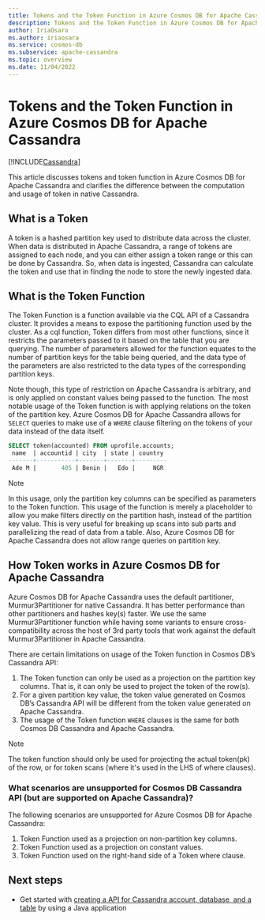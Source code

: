 ```yaml
---
title: Tokens and the Token Function in Azure Cosmos DB for Apache Cassandra
description: Tokens and the Token Function in Azure Cosmos DB for Apache Cassandra.
author: IriaOsara
ms.author: iriaosara
ms.service: cosmos-db
ms.subservice: apache-cassandra
ms.topic: overview
ms.date: 11/04/2022
---
```


# Tokens and the Token Function in Azure Cosmos DB for Apache Cassandra

[!INCLUDE[Cassandra](../includes/appliesto-cassandra.md)]

This article discusses tokens and token function in Azure Cosmos DB for Apache Cassandra and clarifies the difference between the computation and usage of token in native Cassandra.

## What is a Token

A token is a hashed partition key used to distribute data across the cluster. When data is distributed in Apache Cassandra, a range of tokens are assigned to each node, and you can either assign a token range or this can be done by Cassandra. So, when data is ingested, Cassandra can calculate the token and use that in finding the node to store the newly ingested data. 

## What is the Token Function

The Token Function is a function available via the CQL API of a Cassandra cluster. It provides a means to expose the partitioning function used by the cluster. As a cql function, Token differs from most other functions, since it restricts the parameters passed to it based on the table that you are querying. The number of parameters allowed for the function equates to the number of partition keys for the table being queried, and the data type of the parameters are also restricted to the data types of the corresponding partition keys. 

Note though, this type of restriction on Apache Cassandra is arbitrary, and is only applied on constant values being passed to the function. The most notable usage of the Token function is with applying relations on the token of the partition key. Azure Cosmos DB for Apache Cassandra allows for `SELECT` queries to make use of a `WHERE` clause filtering on the tokens of your data instead of the data itself.

```sql
SELECT token(accounted) FROM uprofile.accounts;
 name  | accountid | city  | state | country
-------+-----------+-------+-------+---------
 Ade M |       405 | Benin |   Edo |     NGR

```

> [!NOTE] 
> In this usage, only the partition key columns can be specified as parameters to the Token function. 
> This usage of the function is merely a placeholder to allow you make filters directly on the partition hash, instead of the partition key value. This is very useful for breaking up scans into sub parts and parallelizing the read of data from a table.
> Also, Azure Cosmos DB for Apache Cassandra does not allow range queries on partition key.   

## How Token works in Azure Cosmos DB for Apache Cassandra

Azure Cosmos DB for Apache Cassandra uses the default partitioner, Murmur3Partitioner for native Cassandra. It has better performance than other partitioners and hashes key(s) faster. We use the same Murmur3Partitioner function while having some variants to ensure cross-compatibility across the host of 3rd party tools that work against the default Murmur3Partitioner in Apache Cassandra. 

There are certain limitations on usage of the Token function in Cosmos DB’s Cassandra API:

1.	The Token function can only be used as a projection on the partition key columns. That is, it can only be used to project the token of the row(s). 
2.	For a given partition key value, the token value generated on Cosmos DB’s Cassandra API will be different from the token value generated on Apache Cassandra. 
3. The usage of the Token function `WHERE` clauses is the same for both Cosmos DB Cassandra and Apache Cassandra. 

> [!NOTE] 
> The token function should only be used for projecting the actual token(pk) of the row, or for token scans (where it's used in the LHS of where clauses).

### What scenarios are unsupported for Cosmos DB Cassandra API (but are supported on Apache Cassandra)? 
The following scenarios are unsupported for Azure Cosmos DB for Apache Cassandra:
1.	Token Function used as a projection on non-partition key columns. 
2.	Token Function used as a projection on constant values.
3.	Token Function used on the right-hand side of a Token where clause. 

## Next steps

- Get started with [creating a API for Cassandra account, database, and a table](manage-data-python.md) by using a Java application